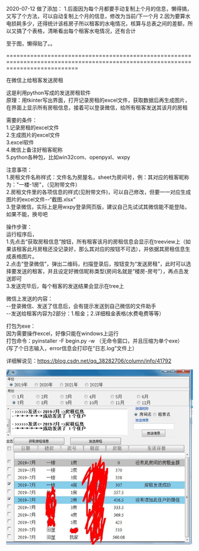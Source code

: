 2020-07-12
做了添加：
1.后面因为每个月都要手动复制上个月的信息，懒得搞，又写了个方法，可以自动复制上个月的信息，修改为当前/下一个月
2.因为要算水电损耗多少，还得统计该栋房子所以租客的水电情况，核算与总表之间的差额，所以又搞了个表格，清晰看出每个租客水电情况，还有合计

至于图，懒得贴了。。


=================================================================================================================================

在微信上给租客发送房租

这是利用python写成的发送房租软件  
原理：用tkinter写出界面，打开记录房租的excel文件，获取数据后再生成图片，在界面上显示所有房租信息，接着可以登录微信，给所有租客发送其该月的房租  

需要的条件：  
1.记录房租的excel文件  
2.生成图片的excel文件  
3.excel软件  
4.微信上备注好租客昵称  
5.python各种包，比如win32com、openpyxl、wxpy  

注意事项：  
1.房租文件名称样式：文件名为房屋名，sheet为房间号，例：其对应的租客昵称为："一楼-1房"，（见附带文件）  
2.房租文件里的各项信息的样式(见附带文件)，可以自己修改，但要一一对应生成图片的excel文件--“截图.xlsx”  
3.登录微信，实际上是用wxpy登录网页版，建议自己先试试其微信能不能登陆，如果不能，换号吧  

操作步骤：  
运行程序后，  
1.先点击“获取房租信息”按钮，所有租客该月的房租信息会显示在treeview上（如果该租客此月房租还没记录好，那么其对应的按钮不可选），并依据其房租信息生成表格图片。  
2.点击“登录微信”，弹出二维码，扫描登录后，按钮变为“发送房租”，此时可以选择要发送的租客，并且设定好微信昵称类型(房间名就是“楼房-房号”），再点击发送即可  
3.发送完毕后，每个租客的发送结果会显示在tree上  

微信上发送的内容：  
--登录微信、发送了信息后，会有提示发送到自己微信的文件助手  
--发送给租客内容为2部分：1.租金；2.详细租金表格(水费电费等等）  

打包为exe：  
因为需要操作excel，好像只能在windows上运行  
打包命令：pyinstaller -F begin.py -w （无命令窗口，并且压缩为单个exe）  
(写了个日志输入，error信息会打印在“日志.log”文件上）  

详细解说见：https://blog.csdn.net/qq_38282706/column/info/41792

![image](https://github.com/zhishiluguoliu6/Send-rent-to-tenants-on-Wechat-/blob/master/%E7%A4%BA%E4%BE%8B%E5%9B%BE%E7%89%87/%E5%8F%91%E9%80%81%E4%BF%A1%E6%81%AF.jpg)
